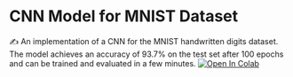 # CNN Model for MNIST Dataset
✍ An implementation of a CNN for the MNIST handwritten digits dataset. The model achieves an accuracy of 93.7% on the test set after 100 epochs and can be trained and evaluated in a few minutes.
[![Open In Colab](https://colab.research.google.com/assets/colab-badge.svg)](https://colab.research.google.com/drive/1HQ7wDI3W2gyBPB9_t6E-fcBHniekLv2c)
